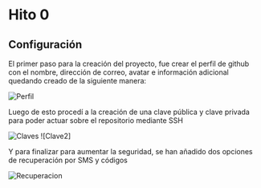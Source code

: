 # Hito 0

## Configuración

El primer paso para la creación del proyecto, fue crear el perfil de github con el nombre, dirección de correo, avatar e información adicional quedando creado de la siguiente manera:

![Perfil](https://github.com/JruizD16/CC-JR-2021/edit/main/Hito0/Profilegithub.png)

Luego de esto procedí a la creación de una clave pública y clave privada para poder actuar sobre el repositorio mediante SSH

![Claves](https://github.com/JruizD16/CC-JR-2021/edit/main/Hito0/SSHKey.png)
![Clave2]

Y para finalizar para aumentar la seguridad, se han añadido dos opciones de recuperación por SMS y códigos

![Recuperacion]()
